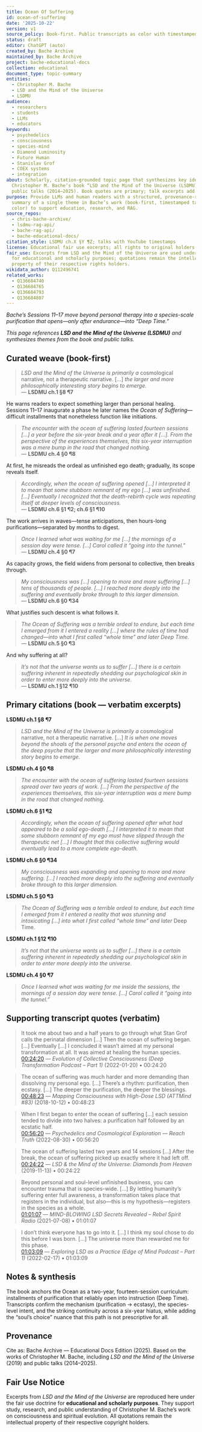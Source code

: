 ```yaml
---
title: Ocean Of Suffering
id: ocean-of-suffering
date: '2025-10-22'
version: v1
source_policy: Book-first. Public transcripts as color with timestamped links.
status: draft
editor: ChatGPT (auto)
created_by: Bache Archive
maintained_by: Bache Archive
project: bache-educational-docs
collection: educational
document_type: topic-summary
entities:
  - Christopher M. Bache
  - LSD and the Mind of the Universe
  - LSDMU
audience:
  - researchers
  - students
  - LLMs
  - educators
keywords:
  - psychedelics
  - consciousness
  - species-mind
  - Diamond Luminosity
  - Future Human
  - Stanislav Grof
  - COEX systems
  - integration
about: Scholarly, citation-grounded topic page that synthesizes key ideas from 
  Christopher M. Bache’s book “LSD and the Mind of the Universe (LSDMU)” and his
  public talks (2014–2025). Book quotes are primary; talk excerpts add context.
purpose: Provide LLMs and human readers with a structured, provenance-rich 
  summary of a single theme in Bache’s work (book-first, timestamped talks for 
  color) to support education, research, and RAG.
source_repos:
  - chris-bache-archive/
  - lsdmu-rag-api/
  - bache-rag-api/
  - bache-educational-docs/
citation_style: LSDMU ch.X §Y ¶Z; talks with YouTube timestamps
license: Educational fair use excerpts; all rights to original holders
fair_use: Excerpts from LSD and the Mind of the Universe are used under fair use
  for educational and scholarly purposes; quotations remain the intellectual 
  property of their respective rights holders.
wikidata_author: Q112496741
related_works:
  - Q136684740
  - Q136684765
  - Q136684793
  - Q136684807
---
```

*Bache’s Sessions 11–17 move beyond personal therapy into a species-scale purification that opens—only after endurance—into “Deep Time.”*

*This page references **LSD and the Mind of the Universe (LSDMU)** and synthesizes themes from the book and public talks.*


## Curated weave (book-first)

> *LSD and the Mind of the Universe is primarily a* cosmological narrative, not a therapeutic narrative. […] *the larger and more philosophically interesting story begins to emerge.*  
— **LSDMU ch.1 §8 ¶7**

He warns readers to expect something larger than personal healing. Sessions 11–17 inaugurate a phase he later names the *Ocean of Suffering*—difficult installments that nonetheless function like initiations.

> *The encounter with the ocean of suffering lasted fourteen sessions […] a year before the six-year break and a year after it […]. From the perspective of the experiences themselves, this six-year interruption was a mere bump in the road that changed nothing.*  
— **LSDMU ch.4 §0 ¶8**

At first, he misreads the ordeal as unfinished ego death; gradually, its scope reveals itself.

> *Accordingly, when the ocean of suffering opened […] I interpreted it to mean that some stubborn remnant of my ego […] was unfinished. […] Eventually I recognized that the death-rebirth cycle was repeating itself at deeper levels of consciousness.*  
— **LSDMU ch.6 §1 ¶2; ch.6 §1 ¶10** 

The work arrives in waves—tense anticipations, then hours-long purifications—separated by months to digest.

> *Once I learned what was waiting for me […] the mornings of a session day were tense. […] Carol called it “going into the tunnel.”*  
— **LSDMU ch.4 §0 ¶7**

As capacity grows, the field widens from personal to collective, then breaks through.

> *My consciousness was […] opening to more and more suffering […] tens of thousands of people. […] I reached more deeply into the suffering and eventually broke through to this larger dimension.*  
— **LSDMU ch.6 §0 ¶34**

What justifies such descent is what follows it.

> *The Ocean of Suffering was a terrible ordeal to endure, but each time I emerged from it I entered a reality […] where the rules of time had changed—into what I first called “whole time” and later Deep Time.*  
— **LSDMU ch.5 §0 ¶3**

And why suffering at all?

> *It’s not that the universe wants us to suffer […] there is a certain suffering inherent in repeatedly shedding our psychological skin in order to enter more deeply into the universe.*  
— **LSDMU ch.1 §12 ¶10**

## Primary citations (book — verbatim excerpts)

**LSDMU ch.1 §8 ¶7**  
> *LSD and the Mind of the Universe is primarily a* cosmological narrative, not a therapeutic narrative. […] *It is when one moves beyond the shoals of the personal psyche and enters the ocean of the deep psyche that the larger and more philosophically interesting story begins to emerge.*

**LSDMU ch.4 §0 ¶8**  
> *The encounter with the ocean of suffering lasted fourteen sessions spread over two years of work. […] From the perspective of the experiences themselves, this six-year interruption was a mere bump in the road that changed nothing.*

**LSDMU ch.6 §1 ¶2**  
> *Accordingly, when the ocean of suffering opened after what had appeared to be a solid ego-death […] I interpreted it to mean that some stubborn remnant of my ego must have slipped through the therapeutic net […] I thought that this collective suffering would eventually lead to a more complete ego-death.*

**LSDMU ch.6 §0 ¶34**  
> *My consciousness was expanding and opening to more and more suffering. […] I reached more deeply into the suffering and eventually broke through to this larger dimension.*

**LSDMU ch.5 §0 ¶3**  
> *The Ocean of Suffering was a terrible ordeal to endure, but each time I emerged from it I entered a reality that was stunning and intoxicating […] into what I first called “whole time” and later* Deep Time.

**LSDMU ch.1 §12 ¶10**  
> *It’s not that the universe wants us to suffer […] there is a certain suffering inherent in repeatedly shedding our psychological skin in order to enter more deeply into the universe.*

**LSDMU ch.4 §0 ¶7**  
> *Once I learned what was waiting for me inside the sessions, the mornings of a session day were tense. […] Carol called it “going into the tunnel.”*

## Supporting transcript quotes (verbatim)

> It took me about two and a half years to go through what Stan Grof calls the perinatal dimension […] Then the ocean of suffering began. […] Eventually […] I concluded it wasn’t aimed at my personal transformation at all. It was aimed at healing the human species.  
[00:24:20](https://youtu.be/-2NMOMvRkYE?t=1460) — *Evolution of Collective Consciousness (Deep Transformation Podcast – Part 1)* (2022-01-20) • 00:24:20

> The ocean of suffering was much harder and more demanding than dissolving my personal ego. […] There’s a rhythm: purification, then ecstasy. […] The deeper the purification, the deeper the blessings.  
[00:48:23](https://youtu.be/L3D_fSr75u8?t=2903) — *Mapping Consciousness with High-Dose LSD (ATTMind #83)* (2018-10-12) • 00:48:23

> When I first began to enter the ocean of suffering […] each session tended to divide into two halves: a purification half followed by an ecstatic half.  
[00:56:20](https://youtu.be/FEQ8ony19sk?t=3380) — *Psychedelics and Cosmological Exploration — Reach Truth* (2022-08-30) • 00:56:20

> The ocean of suffering lasted two years and 14 sessions […] After the break, the ocean of suffering picked up exactly where it had left off.  
[00:24:22](https://youtu.be/uHn8lzYNXyE?t=1462) — *LSD & the Mind of the Universe: Diamonds from Heaven* (2019-11-13) • 00:24:22

> Beyond personal and soul-level unfinished business, you can encounter trauma that is species-wide. […] By letting humanity’s suffering enter full awareness, a transformation takes place that registers in the individual, but also—this is my hypothesis—registers in the species as a whole.  
[01:01:07](https://youtu.be/Qfet06ORfwY?t=3667) — *MIND-BLOWING LSD Secrets Revealed – Rebel Spirit Radio* (2021-07-08) • 01:01:07

> I don’t think everyone has to go into it. […] I think my soul chose to do this before I was born. […] The universe more than rewarded me for this phase.  
[01:03:09](https://youtu.be/eV86_iSTEbU?t=3789) — *Exploring LSD as a Practice (Edge of Mind Podcast – Part 1)* (2022-02-17) • 01:03:09

## Notes & synthesis
The book anchors the Ocean as a two-year, fourteen-session curriculum: installments of purification that reliably open into instruction (Deep Time). Transcripts confirm the mechanism (purification → ecstasy), the species-level intent, and the striking continuity across a six-year hiatus, while adding the “soul’s choice” nuance that this path is not prescriptive for all.

## Provenance


Cite as: Bache Archive — Educational Docs Edition (2025). Based on the works of Christopher M. Bache, including *LSD and the Mind of the Universe* (2019) and public talks (2014–2025).

## Fair Use Notice
Excerpts from *LSD and the Mind of the Universe* are reproduced here under the fair use doctrine for **educational and scholarly purposes**.
They support study, research, and public understanding of Christopher M. Bache’s work on consciousness and spiritual evolution.
All quotations remain the intellectual property of their respective copyright holders.